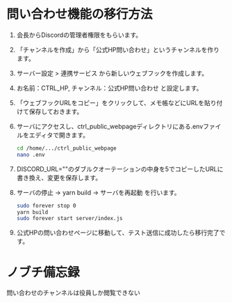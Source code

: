 # 問い合わせ機能の移行方法

1. 会長からDiscordの管理者権限をもらいます。
2. 「チャンネルを作成」から「公式HP問い合わせ」というチャンネルを作ります。
3. サーバー設定 > 連携サービス から新しいウェブフックを作成します。
4. お名前：CTRL_HP, チャンネル：公式HP問い合わせ と設定します。
5. 「ウェブフックURLをコピー」をクリックして、メモ帳などにURLを貼り付けて保存しておきます。
6. サーバにアクセスし、ctrl_public_webpageディレクトリにある.envファイルをエディタで開きます。

    ```bash
    cd /home/.../ctrl_public_webpage
    nano .env
    ```

7. DISCORD_URL=""のダブルクオーテーションの中身を5でコピーしたURLに書き換え、変更を保存します。
8. サーバの停止 → yarn build → サーバを再起動 を行います。

    ```bash
    sudo forever stop 0
    yarn build
    sudo forever start server/index.js
    ```

9. 公式HPの問い合わせページに移動して、テスト送信に成功したら移行完了です。

# ノブチ備忘録

問い合わせのチャンネルは役員しか閲覧できない
